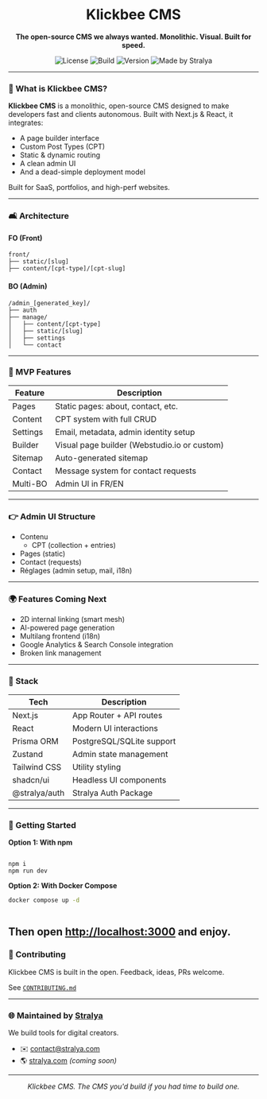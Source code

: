
<h1 align="center">Klickbee CMS</h1>

<p align="center"><strong>The open-source CMS we always wanted. Monolithic. Visual. Built for speed.</strong></p>

<p align="center">
  <img alt="License" src="https://img.shields.io/badge/license-MIT-green?style=flat-square">
  <img alt="Build" src="https://img.shields.io/badge/build-passing-brightgreen?style=flat-square">
  <img alt="Version" src="https://img.shields.io/badge/version-MVP-blue?style=flat-square">
  <img alt="Made by Stralya" src="https://img.shields.io/badge/made%20by-Stralya-4B5563?style=flat-square">
</p>

---

### 🧠 What is Klickbee CMS?

**Klickbee CMS** is a monolithic, open-source CMS designed to make developers fast and clients autonomous. Built with Next.js & React, it integrates:

- A page builder interface
- Custom Post Types (CPT)
- Static & dynamic routing
- A clean admin UI
- And a dead-simple deployment model

Built for SaaS, portfolios, and high-perf websites.

---

### 🛋️ Architecture

#### FO (Front)
```
front/
├── static/[slug]
├── content/[cpt-type]/[cpt-slug]
```

#### BO (Admin)
```
/admin_[generated_key]/
├── auth
├── manage/
│   ├── content/[cpt-type]
│   ├── static/[slug]
│   ├── settings
│   └── contact
```

---

### 🚀 MVP Features

| Feature     | Description                                       |
|-------------|---------------------------------------------------|
| Pages       | Static pages: about, contact, etc.                |
| Content     | CPT system with full CRUD                         |
| Settings    | Email, metadata, admin identity setup             |
| Builder     | Visual page builder (Webstudio.io or custom)      |
| Sitemap     | Auto-generated sitemap                            |
| Contact     | Message system for contact requests               |
| Multi-BO    | Admin UI in FR/EN                                 |

---

### 👉 Admin UI Structure

- Contenu
    - CPT (collection + entries)
- Pages (static)
- Contact (requests)
- Réglages (admin setup, mail, i18n)

---

### 🌍 Features Coming Next

- 2D internal linking (smart mesh)
- AI-powered page generation
- Multilang frontend (i18n)
- Google Analytics & Search Console integration
- Broken link management

---

### 🧦 Stack

| Tech          | Description               |
|---------------|---------------------------|
| Next.js       | App Router + API routes   |
| React         | Modern UI interactions    |
| Prisma ORM    | PostgreSQL/SQLite support |
| Zustand       | Admin state management    |
| Tailwind CSS  | Utility styling           |
| shadcn/ui     | Headless UI components    |
| @stralya/auth | Stralya Auth Package      |

---

### 🚀 Getting Started
**Option 1: With npm**  
```sh
```
```
npm i
npm run dev
```


**Option 2: With Docker Compose**  
```sh
docker compose up -d
```
```
```


Then open [http://localhost:3000](http://localhost:3000) and enjoy.
---

### 🚧 Contributing

Klickbee CMS is built in the open. Feedback, ideas, PRs welcome.

See [`CONTRIBUTING.md`](./CONTRIBUTING.md)

---

### 🌐 Maintained by [Stralya](https://github.com/stralya-company)

We build tools for digital creators.

- ✉️ contact@stralya.com
- 🌎 [stralya.com](https://stralya.com) *(coming soon)*

---

<p align="center">
  <em>Klickbee CMS. The CMS you'd build if you had time to build one.</em>
</p>
